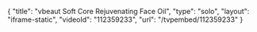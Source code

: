 {
    "title": "vbeaut Soft Core Rejuvenating Face Oil",
    "type": "solo",
    "layout": "iframe-static",
    "videoId": "112359233",
    "url": "\/tvpembed\/112359233"
}